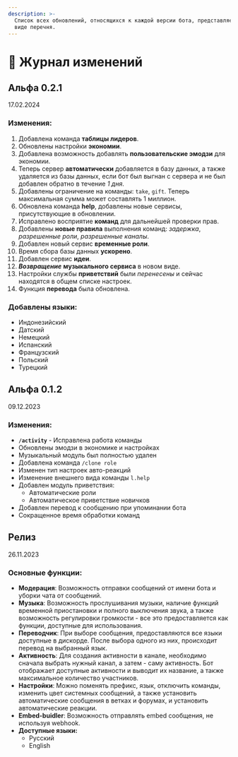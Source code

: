 ```yaml
---
description: >-
  Список всех обновлений, относящихся к каждой версии бота, представляется в
  виде перечня.
---
```


# 📑 Журнал изменений

## Альфа 0.2.1

17.02.2024

### Изменения:

1. Добавлена команда **таблицы лидеров**.
2. Обновлены настройки **экономии**.
3. Добавлена возможность добавлять **пользовательские эмодзи** для экономии.
4. Теперь сервер **автоматически** добавляется в базу данных, а также удаляется из базы данных, если бот был выгнан с сервера и не был добавлен обратно в течение _1 дня_.
5. Добавлены ограничение на команды: `take`, `gift`. Теперь максимальная сумма может составлять 1 миллион.
6. Обновлена команда **help**, добавлены новые сервисы, присутствующие в обновлении.
7. Исправлено восприятие **команд** для дальнейшей проверки прав.
8. Добавлены **новые правила** выполнения команд: _задержка_, _разрешенные роли_, _разрешенные каналы_.
9. Добавлен новый сервис **временные роли**.
10. Время сбора базы данных **ускорено**.
11. Добавлен сервис **идеи**.
12. _**Возвращение**_ **музыкального сервиса** в новом виде.
13. Настройки службы **приветствий** были _перенесены_ и сейчас находятся в общем списке настроек.
14. Функция **перевода** была обновлена.

### Добавлены языки:

* Индонезийский
* Датский
* Немецкий
* Испанский
* Французский
* Польский
* Турецкий

## Альфа 0.1.2

09.12.2023

### Изменения:

* **`/activity`** - Исправлена работа команды
* Обновлены эмодзи в экономике и настройках
* Музыкальный модуль был полностью удален
* Добавлена команда `/clone role`
* Изменен тип настроек авто-реакций
* Изменение внешнего вида команды `l.help`
* Добавлен модуль приветствия:
  * Автоматические роли
  * Автоматическое приветствие новичков
* Добавлен перевод к сообщению при упоминании бота
* Сокращенное время обработки команд

## Релиз

26.11.2023

### Основные функции:

* **Модерация**: Возможность отправки сообщений от имени бота и уборки чата от сообщений.
* **Музыка**: Возможность прослушивания музыки, наличие функций временной приостановки и полного выключения звука, а также возможность регулировки громкости - все это предоставляется как функции, доступные для использования.
* **Переводчик**: При выборе сообщения, предоставляются все языки доступные в дискорде. После выбора одного из них, происходит перевод на выбранный язык.
* **Активность**: Для создания активности в канале, необходимо сначала выбрать нужный канал, а затем - саму активность. Бот отображает доступные активности и выводит их название, а также максимальное количество участников.
* **Настройки**: Можно поменять префикс, язык, отключить команды, изменить цвет системных сообщений, а также установить автоматические сообщения в ветках и форумах, и установить автоматические реакции.
* **Embed-buidler**: Возможность отправлять embed сообщения, не используя webhook.
* **Доступные языки:**
  * Русский
  * English

